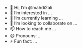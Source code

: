 - 👋 Hi, I’m @mahdi2ali
- 👀 I’m interested in ...
- 🌱 I’m currently learning ...
- 💞️ I’m looking to collaborate on ...
- 📫 How to reach me ...
- 😄 Pronouns: ...
- ⚡ Fun fact: ...

<!---
mahdi2ali/mahdi2ali is a ✨ special ✨ repository because its `README.md` (this file) appears on your GitHub profile.
You can click the Preview link to take a look at your changes.
--->
